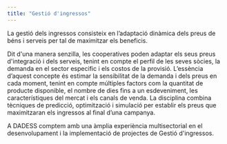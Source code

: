 ```yaml
---
title: "Gestió d'ingressos"
---
```

La gestió dels ingressos consisteix en l’adaptació dinàmica dels preus de béns i serveis per tal de maximitzar els beneficis.

Dit d'una manera senzilla, les cooperatives poden adaptar els seus preus d'integració i dels serveis, tenint en compte el perfil de les seves sòcies, la demanda en el sector especific i els costos de la provisió. L’essència d’aquest concepte és estimar la sensibilitat de la demanda i dels preus en cada moment, tenint en compte múltiples factors com la quantitat de producte disponible, el nombre de dies fins a un esdeveniment, les característiques del mercat i els canals de venda. La disciplina combina tècniques de predicció, optimització i simulació per establir els preus que maximitzaran els ingressos al final d’una campanya.

A DADESS comptem amb una àmplia experiència multisectorial en el desenvolupament i la implementació de projectes de Gestió d'ingressos.
